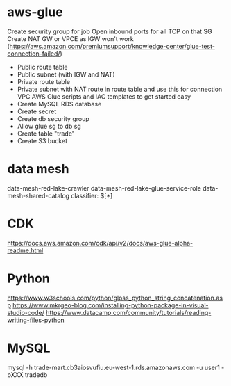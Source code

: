 # aws-glue
Create security group for job
Open inbound ports for all TCP on that SG
Create NAT GW or VPCE as IGW won't work (https://aws.amazon.com/premiumsupport/knowledge-center/glue-test-connection-failed/)
- Public route table
- Public subnet (with IGW and NAT)
- Private route table
- Private subnet with NAT route in route table and use this for connection VPC
AWS Glue scripts and IAC templates to get started easy
- Create MySQL RDS database
- Create secret
- Create db security group
- Allow glue sg to db sg
- Create table "trade"
- Create S3 bucket

# data mesh
data-mesh-red-lake-crawler
data-mesh-red-lake-glue-service-role
data-mesh-shared-catalog
classifier: $[*]

# CDK
https://docs.aws.amazon.com/cdk/api/v2/docs/aws-glue-alpha-readme.html

# Python
https://www.w3schools.com/python/gloss_python_string_concatenation.asp
https://www.mkrgeo-blog.com/installing-python-package-in-visual-studio-code/
https://www.datacamp.com/community/tutorials/reading-writing-files-python

# MySQL
mysql -h trade-mart.cb3aiosvufiu.eu-west-1.rds.amazonaws.com -u user1 -pXXX tradedb
